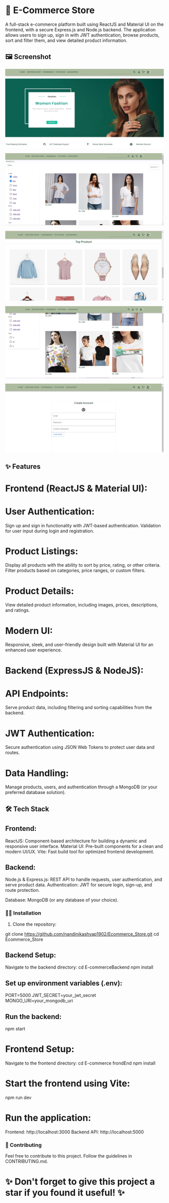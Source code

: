 # 🛒 E-Commerce Store

A full-stack e-commerce platform built using ReactJS and Material UI on the frontend, with a secure Express.js and Node.js backend. The application allows users to sign up, sign in with JWT authentication, browse products, sort and filter them, and view detailed product information.

## 🖼️ Screenshot 
![E-Commerce Store Screenshot](./assets/main.png)

![E-Commerce Store Screenshot](./assets/products-1.png)

![E-Commerce Store Screenshot](./assets/products-3.png)

![E-Commerce Store Screenshot](./assets/products-2.png)

![E-Commerce Store Screenshot](./assets/signUp.png)

## ✨ Features

# Frontend (ReactJS & Material UI):
# User Authentication:
Sign up and sign in functionality with JWT-based authentication.
Validation for user input during login and registration.

# Product Listings:
Display all products with the ability to sort by price, rating, or other criteria.
Filter products based on categories, price ranges, or custom filters.

# Product Details:
View detailed product information, including images, prices, descriptions, and ratings.

# Modern UI:
Responsive, sleek, and user-friendly design built with Material UI for an enhanced user experience.

# Backend (ExpressJS & NodeJS):

# API Endpoints:
Serve product data, including filtering and sorting capabilities from the backend.

# JWT Authentication:
Secure authentication using JSON Web Tokens to protect user data and routes.

# Data Handling:
Manage products, users, and authentication through a MongoDB (or your preferred database solution).

 ## 🛠️ Tech Stack
## Frontend:

ReactJS: Component-based architecture for building a dynamic and responsive user interface.
Material UI: Pre-built components for a clean and modern UI/UX.
Vite: Fast build tool for optimized frontend development.

## Backend:

Node.js & Express.js: REST API to handle requests, user authentication, and serve product data.
Authentication: JWT for secure login, sign-up, and route protection.

Database: MongoDB (or any database of your choice).

### 🧑‍💻 Installation

1. Clone the repository:

git clone https://github.com/nandinikashyap1902/Ecommerce_Store.git
cd Ecommerce_Store

## Backend Setup:
Navigate to the backend directory:
cd E-commerceBackend
npm install

## Set up environment variables (.env):
PORT=5000
JWT_SECRET=your_jwt_secret
MONGO_URI=your_mongodb_uri

## Run the backend:
npm start

# Frontend Setup:
Navigate to the frontend directory:
cd E-commerce frondEnd
npm install

# Start the frontend using Vite:
npm run dev

# Run the application:
Frontend: http://localhost:3000
Backend API: http://localhost:5000

### 🤝 Contributing
Feel free to contribute to this project. Follow the guidelines in CONTRIBUTING.md.

# ✨ Don't forget to give this project a star if you found it useful! ✨

